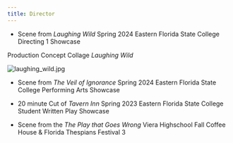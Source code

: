 ```yaml
---
title: Director
---
```


- Scene from *Laughing Wild* Spring 2024 Eastern Florida State College Directing 1 Showcase

Production Concept Collage *Laughing Wild*

![laughing_wild.jpg](/laughing_wild.jpg)

- Scene from *The Veil of Ignorance* Spring 2024 Eastern Florida State College Performing Arts Showcase

- 20 minute Cut of *Tavern Inn* Spring 2023 Eastern Florida State College Student Written Play Showcase

- Scene from the *The Play that Goes Wrong* Viera Highschool Fall Coffee House & Florida Thespians Festival 3